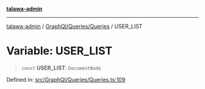 [**talawa-admin**](../../../../README.md)

***

[talawa-admin](../../../../README.md) / [GraphQl/Queries/Queries](../README.md) / USER\_LIST

# Variable: USER\_LIST

> `const` **USER\_LIST**: `DocumentNode`

Defined in: [src/GraphQl/Queries/Queries.ts:109](https://github.com/gautam-divyanshu/talawa-admin/blob/cfee07d9592eee1569f258baf49181c393e48f1b/src/GraphQl/Queries/Queries.ts#L109)
